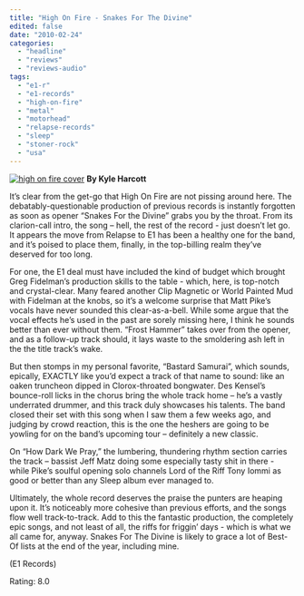 ```yaml
---
title: "High On Fire - Snakes For The Divine"
edited: false
date: "2010-02-24"
categories:
  - "headline"
  - "reviews"
  - "reviews-audio"
tags:
  - "e1-r"
  - "e1-records"
  - "high-on-fire"
  - "metal"
  - "motorhead"
  - "relapse-records"
  - "sleep"
  - "stoner-rock"
  - "usa"
---
```


[![high on fire cover](http://www.hellbound.ca/wp-content/uploads/2010/02/high-on-fire-cover-300x300.jpg "high on fire cover")](http://www.hellbound.ca/wp-content/uploads/2010/02/high-on-fire-cover.jpg) **By Kyle Harcott**

It’s clear from the get-go that High On Fire are not pissing around here. The debatably-questionable production of previous records is instantly forgotten as soon as opener “Snakes For the Divine” grabs you by the throat. From its clarion-call intro, the song – hell, the rest of the record - just doesn’t let go. It appears the move from Relapse to E1 has been a healthy one for the band, and it’s poised to place them, finally, in the top-billing realm they’ve deserved for too long.

For one, the E1 deal must have included the kind of budget which brought Greg Fidelman’s production skills to the table - which, here, is top-notch and crystal-clear. Many feared another Clip Magnetic or World Painted Mud with Fidelman at the knobs, so it’s a welcome surprise that Matt Pike’s vocals have never sounded this clear-as-a-bell. While some argue that the vocal effects he’s used in the past are sorely missing here, I think he sounds better than ever without them. “Frost Hammer” takes over from the opener, and as a follow-up track should, it lays waste to the smoldering ash left in the the title track’s wake.

But then stomps in my personal favorite, “Bastard Samurai”, which sounds, epically, EXACTLY like you’d expect a track of that name to sound: like an oaken truncheon dipped in Clorox-throated bongwater. Des Kensel’s bounce-roll licks in the chorus bring the whole track home – he’s a vastly underrated drummer, and this track duly showcases his talents. The band closed their set with this song when I saw them a few weeks ago, and judging by crowd reaction, this is the one the heshers are going to be yowling for on the band’s upcoming tour – definitely a new classic.

On “How Dark We Pray,” the lumbering, thundering rhythm section carries the track – bassist Jeff Matz doing some especially tasty shit in there - while Pike’s soulful opening solo channels Lord of the Riff Tony Iommi as good or better than any Sleep album ever managed to.

Ultimately, the whole record deserves the praise the punters are heaping upon it. It’s noticeably more cohesive than previous efforts, and the songs flow well track-to-track. Add to this the fantastic production, the completely epic songs, and not least of all, the riffs for friggin’ days - which is what we all came for, anyway. Snakes For The Divine is likely to grace a lot of Best-Of lists at the end of the year, including mine.

(E1 Records)

Rating: 8.0
